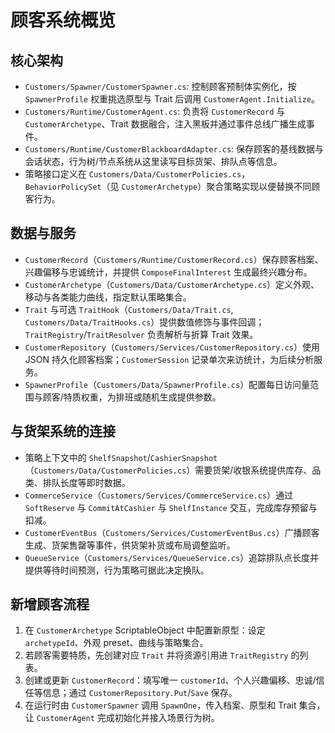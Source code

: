 ﻿# 顾客系统概览

## 核心架构
- `Customers/Spawner/CustomerSpawner.cs`: 控制顾客预制体实例化，按 `SpawnerProfile` 权重挑选原型与 Trait 后调用 `CustomerAgent.Initialize`。
- `Customers/Runtime/CustomerAgent.cs`: 负责将 `CustomerRecord` 与 `CustomerArchetype`、Trait 数据融合，注入黑板并通过事件总线广播生成事件。
- `Customers/Runtime/CustomerBlackboardAdapter.cs`: 保存顾客的基线数据与会话状态，行为树/节点系统从这里读写目标货架、排队点等信息。
- 策略接口定义在 `Customers/Data/CustomerPolicies.cs`，`BehaviorPolicySet`（见 `CustomerArchetype`）聚合策略实现以便替换不同顾客行为。

## 数据与服务
- `CustomerRecord`（`Customers/Runtime/CustomerRecord.cs`）保存顾客档案、兴趣偏移与忠诚统计，并提供 `ComposeFinalInterest` 生成最终兴趣分布。
- `CustomerArchetype`（`Customers/Data/CustomerArchetype.cs`）定义外观、移动与各类能力曲线，指定默认策略集合。
- `Trait` 与可选 `TraitHook`（`Customers/Data/Trait.cs`, `Customers/Data/TraitHooks.cs`）提供数值修饰与事件回调；`TraitRegistry`/`TraitResolver` 负责解析与折算 Trait 效果。
- `CustomerRepository`（`Customers/Services/CustomerRepository.cs`）使用 JSON 持久化顾客档案；`CustomerSession` 记录单次来访统计，为后续分析服务。
- `SpawnerProfile`（`Customers/Data/SpawnerProfile.cs`）配置每日访问量范围与顾客/特质权重，为排班或随机生成提供参数。

## 与货架系统的连接
- 策略上下文中的 `ShelfSnapshot`/`CashierSnapshot`（`Customers/Data/CustomerPolicies.cs`）需要货架/收银系统提供库存、品类、排队长度等即时数据。
- `CommerceService`（`Customers/Services/CommerceService.cs`）通过 `SoftReserve` 与 `CommitAtCashier` 与 `ShelfInstance` 交互，完成库存预留与扣减。
- `CustomerEventBus`（`Customers/Services/CustomerEventBus.cs`）广播顾客生成、货架售罄等事件，供货架补货或布局调整监听。
- `QueueService`（`Customers/Services/QueueService.cs`）追踪排队点长度并提供等待时间预测，行为策略可据此决定换队。

## 新增顾客流程
1. 在 `CustomerArchetype` ScriptableObject 中配置新原型：设定 `archetypeId`、外观 preset、曲线与策略集合。
2. 若顾客需要特质，先创建对应 `Trait` 并将资源引用进 `TraitRegistry` 的列表。
3. 创建或更新 `CustomerRecord`：填写唯一 `customerId`、个人兴趣偏移、忠诚/信任等信息；通过 `CustomerRepository.Put`/`Save` 保存。
4. 在运行时由 `CustomerSpawner` 调用 `SpawnOne`，传入档案、原型和 Trait 集合，让 `CustomerAgent` 完成初始化并接入场景行为树。
